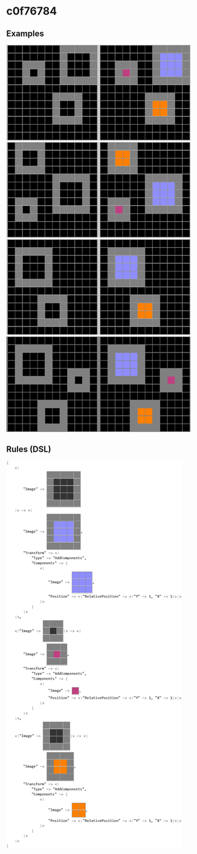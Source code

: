 # c0f76784

## Examples

![ARC examples for c0f76784](examples.png?raw=true)

## Rules (DSL)

![DSL rules for c0f76784](rules.png?raw=true)

